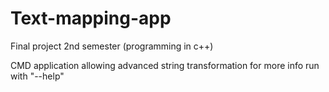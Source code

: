 # Text-mapping-app
Final project 2nd semester (programming in c++)

CMD application allowing advanced string transformation for more info run with "--help"
